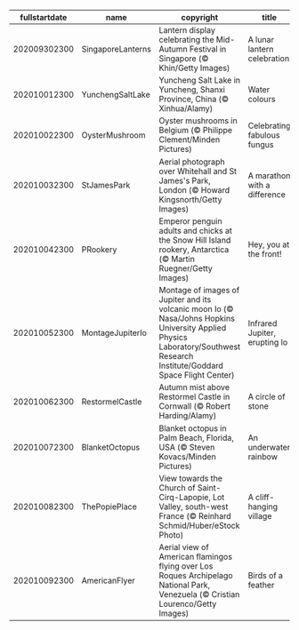 |fullstartdate|name|copyright|title|image|
|--|--|--|--|--|
202009302300|SingaporeLanterns|Lantern display celebrating the Mid-Autumn Festival in Singapore (© Khin/Getty Images)|A lunar lantern celebration|![](/en-GB/2020/10/202009302300SingaporeLanterns.jpg)|
202010012300|YunchengSaltLake|Yuncheng Salt Lake in Yuncheng, Shanxi Province, China (© Xinhua/Alamy)|Water colours|![](/en-GB/2020/10/202010012300YunchengSaltLake.jpg)|
202010022300|OysterMushroom|Oyster mushrooms in Belgium (© Philippe Clement/Minden Pictures)|Celebrating fabulous fungus|![](/en-GB/2020/10/202010022300OysterMushroom.jpg)|
202010032300|StJamesPark|Aerial photograph over Whitehall and St James's Park, London (© Howard Kingsnorth/Getty Images)|A marathon with a difference|![](/en-GB/2020/10/202010032300StJamesPark.jpg)|
202010042300|PRookery|Emperor penguin adults and chicks at the Snow Hill Island rookery, Antarctica (© Martin Ruegner/Getty Images)|Hey, you at the front!|![](/en-GB/2020/10/202010042300PRookery.jpg)|
202010052300|MontageJupiterIo|Montage of images of Jupiter and its volcanic moon Io (© Nasa/Johns Hopkins University Applied Physics Laboratory/Southwest Research Institute/Goddard Space Flight Center)|Infrared Jupiter, erupting Io|![](/en-GB/2020/10/202010052300MontageJupiterIo.jpg)|
202010062300|RestormelCastle|Autumn mist above Restormel Castle in Cornwall (© Robert Harding/Alamy)|A circle of stone|![](/en-GB/2020/10/202010062300RestormelCastle.jpg)|
202010072300|BlanketOctopus|Blanket octopus in Palm Beach, Florida, USA (© Steven Kovacs/Minden Pictures)|An underwater rainbow|![](/en-GB/2020/10/202010072300BlanketOctopus.jpg)|
202010082300|ThePopiePlace|View towards the Church of Saint-Cirq-Lapopie, Lot Valley, south-west France (© Reinhard Schmid/Huber/eStock Photo)|A cliff-hanging village|![](/en-GB/2020/10/202010082300ThePopiePlace.jpg)|
202010092300|AmericanFlyer|Aerial view of American flamingos flying over Los Roques Archipelago National Park, Venezuela (© Cristian Lourenco/Getty Images)|Birds of a feather|![](/en-GB/2020/10/202010092300AmericanFlyer.jpg)|

